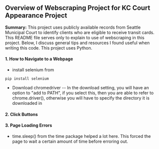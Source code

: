 ## Overview of Webscraping Project for KC Court Appearance Project 

**Summary:** This project uses publicly available records from Seattle Municipal Court to identify clients who are eligible to receive transit cards. This README file serves only to explain to use of webscraping in this project. Below, I discuss general tips and resources I found useful when writing this code. This project uses Python.

#### 1. How to Navigate to a Webpage  
- install selenium from 
```
pip install selenium
```
- Download chromedriver 
-- In the download setting, you will have an option to "add to PATH", if you select this, then you are able to refer to chrome.driver(), otherwise you will have to specify the directory it is downloaded in 

#### 2. Click Buttons 

#### 3. Page Loading Errors 
- time.sleep() from the time package helped a lot here. This forced the page to wait a certain amount of time before erroring out. 



